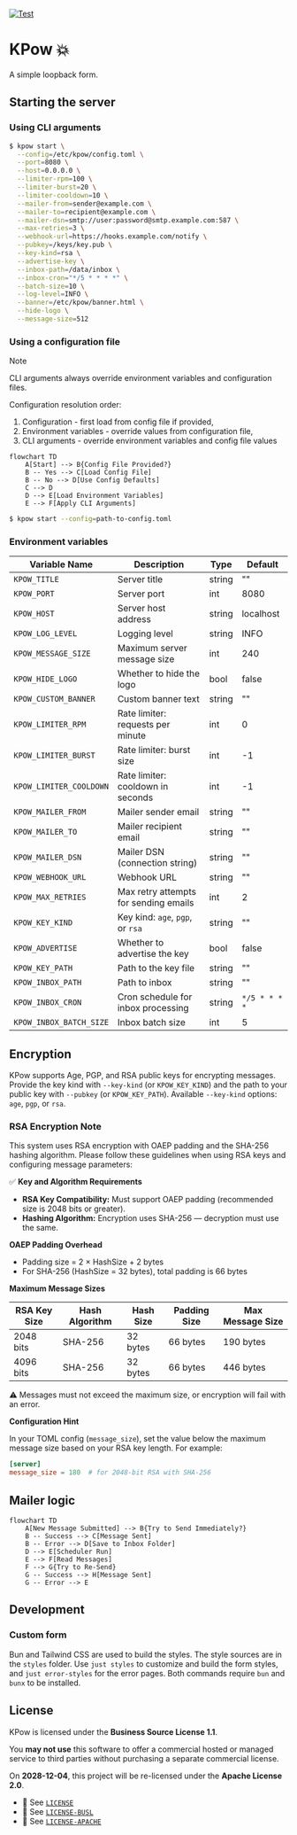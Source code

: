 [![Test](https://github.com/sultaniman/kpow/actions/workflows/test.yml/badge.svg)](https://github.com/sultaniman/kpow/actions/workflows/test.yml)

# KPow 💥

A simple loopback form.

## Starting the server

### Using CLI arguments

```sh
$ kpow start \
  --config=/etc/kpow/config.toml \
  --port=8080 \
  --host=0.0.0.0 \
  --limiter-rpm=100 \
  --limiter-burst=20 \
  --limiter-cooldown=10 \
  --mailer-from=sender@example.com \
  --mailer-to=recipient@example.com \
  --mailer-dsn=smtp://user:password@smtp.example.com:587 \
  --max-retries=3 \
  --webhook-url=https://hooks.example.com/notify \
  --pubkey=/keys/key.pub \
  --key-kind=rsa \
  --advertise-key \
  --inbox-path=/data/inbox \
  --inbox-cron="*/5 * * * *" \
  --batch-size=10 \
  --log-level=INFO \
  --banner=/etc/kpow/banner.html \
  --hide-logo \
  --message-size=512
```

### Using a configuration file

> [!NOTE]
> CLI arguments always override environment variables and configuration files.

Configuration resolution order:

1. Configuration - first load from config file if provided,
2. Environment variables - override values from configuration file,
3. CLI arguments - override environment variables and config file values

```mermaid
flowchart TD
    A[Start] --> B{Config File Provided?}
    B -- Yes --> C[Load Config File]
    B -- No --> D[Use Config Defaults]
    C --> D
    D --> E[Load Environment Variables]
    E --> F[Apply CLI Arguments]
```

```sh
$ kpow start --config=path-to-config.toml
```

### Environment variables

| Variable Name           | Description                           | Type   | Default       |
| ----------------------- | ------------------------------------- | ------ | ------------- |
| `KPOW_TITLE`            | Server title                          | string | ""            |
| `KPOW_PORT`             | Server port                           | int    | 8080          |
| `KPOW_HOST`             | Server host address                   | string | localhost     |
| `KPOW_LOG_LEVEL`        | Logging level                         | string | INFO          |
| `KPOW_MESSAGE_SIZE`     | Maximum server message size           | int    | 240           |
| `KPOW_HIDE_LOGO`        | Whether to hide the logo              | bool   | false         |
| `KPOW_CUSTOM_BANNER`    | Custom banner text                    | string | ""            |
| `KPOW_LIMITER_RPM`      | Rate limiter: requests per minute     | int    | 0             |
| `KPOW_LIMITER_BURST`    | Rate limiter: burst size              | int    | -1            |
| `KPOW_LIMITER_COOLDOWN` | Rate limiter: cooldown in seconds     | int    | -1            |
| `KPOW_MAILER_FROM`      | Mailer sender email                   | string | ""            |
| `KPOW_MAILER_TO`        | Mailer recipient email                | string | ""            |
| `KPOW_MAILER_DSN`       | Mailer DSN (connection string)        | string | ""            |
| `KPOW_WEBHOOK_URL`      | Webhook URL                           | string | ""            |
| `KPOW_MAX_RETRIES`      | Max retry attempts for sending emails | int    | 2             |
| `KPOW_KEY_KIND`         | Key kind: `age`, `pgp`, or `rsa`      | string | ""            |
| `KPOW_ADVERTISE`        | Whether to advertise the key          | bool   | false         |
| `KPOW_KEY_PATH`         | Path to the key file                  | string | ""            |
| `KPOW_INBOX_PATH`       | Path to inbox                         | string | ""            |
| `KPOW_INBOX_CRON`       | Cron schedule for inbox processing    | string | `*/5 * * * *` |
| `KPOW_INBOX_BATCH_SIZE` | Inbox batch size                      | int    | 5             |

## Encryption

KPow supports Age, PGP, and RSA public keys for encrypting messages.
Provide the key kind with `--key-kind` (or `KPOW_KEY_KIND`) and the
path to your public key with `--pubkey` (or `KPOW_KEY_PATH`).
Available `--key-kind` options: `age`, `pgp`, or `rsa`.

### RSA Encryption Note

This system uses RSA encryption with OAEP padding and the SHA-256 hashing algorithm.
Please follow these guidelines when using RSA keys and configuring message parameters:

✅ **Key and Algorithm Requirements**

- **RSA Key Compatibility:** Must support OAEP padding (recommended size is 2048 bits or greater).
- **Hashing Algorithm:** Encryption uses SHA-256 — decryption must use the same.

**OAEP Padding Overhead**

- Padding size = 2 × HashSize + 2 bytes
- For SHA-256 (HashSize = 32 bytes), total padding is 66 bytes

**Maximum Message Sizes**

| RSA Key Size | Hash Algorithm | Hash Size | Padding Size | Max Message Size |
| ------------ | -------------- | --------- | ------------ | ---------------- |
| 2048 bits    | SHA-256        | 32 bytes  | 66 bytes     | 190 bytes        |
| 4096 bits    | SHA-256        | 32 bytes  | 66 bytes     | 446 bytes        |

⚠️ Messages must not exceed the maximum size, or encryption will fail with an error.

**Configuration Hint**

In your TOML config (`message_size`), set the value below the maximum message size based on your RSA key length. For example:

```toml
[server]
message_size = 180  # for 2048-bit RSA with SHA-256
```

## Mailer logic

```mermaid
flowchart TD
    A[New Message Submitted] --> B{Try to Send Immediately?}
    B -- Success --> C[Message Sent]
    B -- Error --> D[Save to Inbox Folder]
    D --> E[Scheduler Run]
    E --> F[Read Messages]
    F --> G{Try to Re-Send}
    G -- Success --> H[Message Sent]
    G -- Error --> E
```

## Development

### Custom form

Bun and Tailwind CSS are used to build the styles.
The style sources are in the `styles` folder.
Use `just styles` to customize and build the form styles, and
`just error-styles` for the error pages.
Both commands require `bun` and `bunx` to be installed.

## License

KPow is licensed under the **Business Source License 1.1**.

You **may not use** this software to offer a commercial hosted or managed service to third parties without purchasing a separate commercial license.

On **2028-12-04**, this project will be re-licensed under the **Apache License 2.0**.

- 📄 See [`LICENSE`](./LICENSE)
- 📄 See [`LICENSE-BUSL`](./LICENSE-BUSL)
- 📄 See [`LICENSE-APACHE`](./LICENSE-APACHE)
